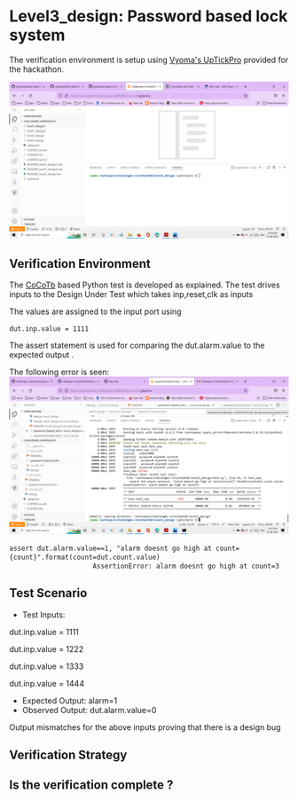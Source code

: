 # Level3_design: Password based lock system
The verification environment is setup using [Vyoma's UpTickPro](https://vyomasystems.com) provided for the hackathon.

![](https://github.com/vyomasystems-lab/challenges-vinisha2410/blob/master/images/Gitpod%20id.png)

## Verification Environment

The [CoCoTb](https://www.cocotb.org/) based Python test is developed as explained. The test drives inputs to the Design Under Test which takes inp,reset,clk as inputs 

The values are assigned to the input port using 
```
dut.inp.value = 1111
```

The assert statement is used for comparing the dut.alarm.value to the expected output .

The following error is seen:
![](https://github.com/vyomasystems-lab/challenges-vinisha2410/blob/master/images/Screenshot%20(1057).png)

```
assert dut.alarm.value==1, "alarm doesnt go high at count={count}".format(count=dut.count.value)
                     AssertionError: alarm doesnt go high at count=3
```
## Test Scenario 
- Test Inputs: 

dut.inp.value = 1111

dut.inp.value = 1222

dut.inp.value = 1333

dut.inp.value = 1444
- Expected Output: alarm=1
- Observed Output: dut.alarm.value=0

Output mismatches for the above inputs proving that there is a design bug

## Verification Strategy


## Is the verification complete ?


